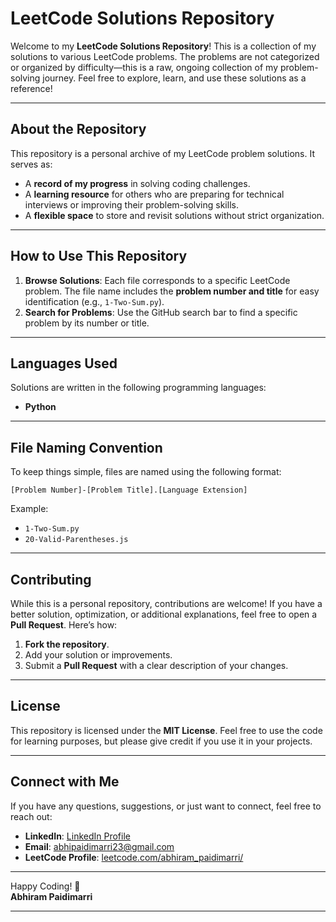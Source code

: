 
# **LeetCode Solutions Repository**

Welcome to my **LeetCode Solutions Repository**! This is a collection of my solutions to various LeetCode problems. The problems are not categorized or organized by difficulty—this is a raw, ongoing collection of my problem-solving journey. Feel free to explore, learn, and use these solutions as a reference!

---

## **About the Repository**
This repository is a personal archive of my LeetCode problem solutions. It serves as:
- A **record of my progress** in solving coding challenges.
- A **learning resource** for others who are preparing for technical interviews or improving their problem-solving skills.
- A **flexible space** to store and revisit solutions without strict organization.

---

## **How to Use This Repository**
1. **Browse Solutions**: Each file corresponds to a specific LeetCode problem. The file name includes the **problem number and title** for easy identification (e.g., `1-Two-Sum.py`).
2. **Search for Problems**: Use the GitHub search bar to find a specific problem by its number or title.

---

## **Languages Used**
Solutions are written in the following programming languages:
- **Python**

---

## **File Naming Convention**
To keep things simple, files are named using the following format:
```
[Problem Number]-[Problem Title].[Language Extension]
```
Example:
- `1-Two-Sum.py`
- `20-Valid-Parentheses.js`

---

## **Contributing**
While this is a personal repository, contributions are welcome! If you have a better solution, optimization, or additional explanations, feel free to open a **Pull Request**. Here’s how:
1. **Fork the repository**.
2. Add your solution or improvements.
3. Submit a **Pull Request** with a clear description of your changes.

---

## **License**
This repository is licensed under the **MIT License**. Feel free to use the code for learning purposes, but please give credit if you use it in your projects.

---

## **Connect with Me**
If you have any questions, suggestions, or just want to connect, feel free to reach out:
- **LinkedIn**: [LinkedIn Profile](https://www.linkedin.com/in/abhirampaidimarri/)
- **Email**: abhipaidimarri23@gmail.com
- **LeetCode Profile**: [leetcode.com/abhiram_paidimarri/](https://leetcode.com/abhiram_paidimarri/)

---

Happy Coding! 🚀  
**Abhiram Paidimarri**

---

